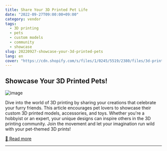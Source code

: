 ```yaml
---
title: Share Your 3D Printed Pet Life
date: "2022-09-27T09:00:00+09:00"
category: vendor
tags:
  - 3D printing
  - pets
  - custom models
  - community
  - showcase
slug: 20220927-showcase-your-3d-printed-pets
lang: en
cover: "https://cdn.shopify.com/s/files/1/0245/5519/2380/files/3d-prints_db84a544-cacf-4f30-920f-46446d6bc7f7.png?v=1668760520"
---
```


## Showcase Your 3D Printed Pets!
![image](https://cdn.shopify.com/s/files/1/0245/5519/2380/files/3d-prints_db84a544-cacf-4f30-920f-46446d6bc7f7.png?v=1668760520)

Dive into the world of 3D printing by sharing your creations that celebrate your furry friends. This article encourages pet lovers to showcase their custom 3D printed models, accessories, and toys. Whether you're a hobbyist or an expert, your unique designs can inspire others in the 3D printing community. Join the movement and let your imagination run wild with your pet-themed 3D prints!

[🔗 Read more](https://store.anycubic.com/blogs/news/3d-printed-pet-life)

---